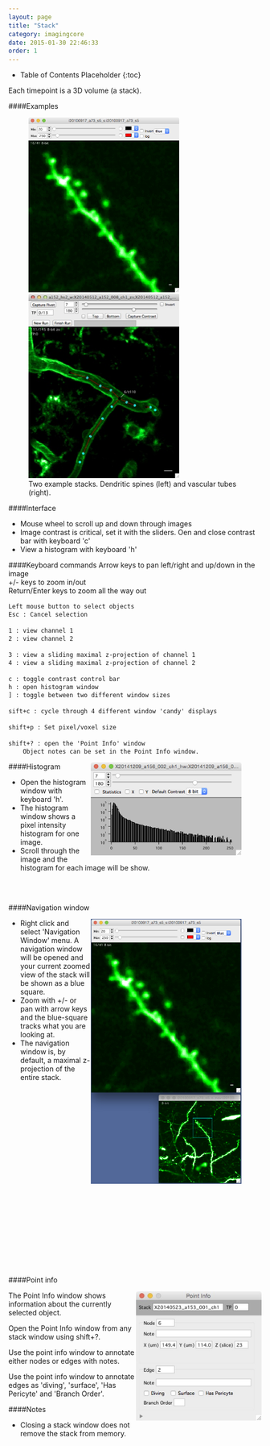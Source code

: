 ```yaml
---
layout: page
title: "Stack"
category: imagingcore
date: 2015-01-30 22:46:33
order: 1
---
```


* Table of Contents Placeholder
{:toc}

Each timepoint is a 3D volume (a stack).  

####Examples

<figure>
<IMG SRC="../images/imagingcore/stack_example_spines.jpg" WIDTH="300">
<IMG SRC="../images/imagingcore/stack_example_vasculature.jpg" WIDTH="300">
<figcaption>Two example stacks. Dendritic spines (left) and vascular tubes (right).</figcaption>
</figure>

<figure>
</figure>

####Interface
- Mouse wheel to scroll up and down through images
- Image contrast is critical, set it with the sliders.
	Oen and close contrast bar with keyboard 'c'
- View a histogram with keyboard 'h'
	
####Keyboard commands
	Arrow keys to pan left/right and up/down in the image  
	+/- keys to zoom in/out  
	Return/Enter keys to zoom all the way out  
	
	Left mouse button to select objects
	Esc : Cancel selection

	1 : view channel 1 
	2 : view channel 2 

	3 : view a sliding maximal z-projection of channel 1 
	4 : view a sliding maximal z-projection of channel 2 

    c : toggle contrast control bar
    h : open histogram window
    ] : toggle between two different window sizes
    
    sift+c : cycle through 4 different window 'candy' displays
    
    shift+p : Set pixel/voxel size
    
	shift+? : open the 'Point Info' window  
		Object notes can be set in the Point Info window.  

<figure>
<IMG SRC="../images/imagingcore/histogram.jpg" ALIGN="RIGHT" WIDTH="300">
</figure>

####Histogram

- Open the histogram window with keyboard 'h'.
- The histogram window shows a pixel intensity histogram for one image.
- Scroll through the image and the histogram for each image will be show.

<BR>
<BR>

####Navigation window

<figure>
<IMG SRC="../images/imagingcore/stack_navigation.jpg" ALIGN="RIGHT" WIDTH="300">
</figure>

- Right click and select 'Navigation Window' menu. A navigation window will be opened and your current zoomed view of the stack will be shown as a blue square.
- Zoom with +/- or pan with arrow keys and the blue-square tracks what you are looking at.
- The navigation window is, by default, a maximal z-projection of the entire stack.

<BR>
<BR>
<BR>
<BR>
<BR>
<BR>
<BR>
<BR>
<BR>
<BR>
<BR>
<BR>
<BR>
<BR>
<BR>
<BR>
<BR>
<BR>
<BR>
<BR>
<BR>

####Point info

<IMG SRC="../images/point_info.jpg" WIDTH="250" ALIGN="RIGHT">

The Point Info window shows information about the currently selected object.  

Open the Point Info window from any stack window using shift+?.  

Use the point info window to annotate either nodes or edges with notes.

Use the point info window to annotate edges as 'diving', 'surface', 'Has Pericyte' and 'Branch Order'.


####Notes
- Closing a stack window does not remove the stack from memory.

[1]: /Vascular-Analysis/hyperstack-panel/
